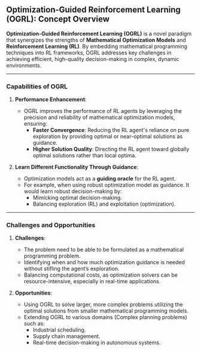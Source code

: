 ## Optimization-Guided Reinforcement Learning (OGRL): Concept Overview

**Optimization-Guided Reinforcement Learning (OGRL)** is a novel paradigm that synergizes the strengths of **Mathematical Optimization Models** and **Reinforcement Learning (RL)**. By embedding mathematical programming techniques into RL frameworks, OGRL addresses key challenges in achieving efficient, high-quality decision-making in complex, dynamic environments.

---

### Capabilities of OGRL

1. **Performance Enhancement**:
   - OGRL improves the performance of RL agents by leveraging the precision and reliability of mathematical optimization models, ensuring:
     - **Faster Convergence**: Reducing the RL agent's reliance on pure exploration by providing optimal or near-optimal solutions as guidance.
     - **Higher Solution Quality**: Directing the RL agent toward globally optimal solutions rather than local optima.

2. **Learn Different Functionality Through Guidance**:
   - Optimization models act as a **guiding oracle** for the RL agent. 
   - For example, when using robust optimization model as guidance. It would learn robust decision-making by:
     - Mimicking optimal decision-making.
     - Balancing exploration (RL) and exploitation (optimization).

---

### Challenges and Opportunities

1. **Challenges**:
   - The problem need to be able to be formulated as a mathematical programming problem.
   - Identifying when and how much optimization guidance is needed without stifling the agent’s exploration.
   - Balancing computational costs, as optimization solvers can be resource-intensive, especially in real-time applications.

2. **Opportunities**:
   - Using OGRL to solve larger, more complex problems utilizing the optimal solutions from smaller mathematical programming models.
   - Extending OGRL to various domains (Complex planning problems) such as:
     - Industrial scheduling.
     - Supply chain management.
     - Real-time decision-making in autonomous systems.